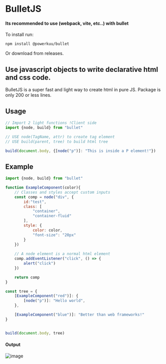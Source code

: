 # BulletJS

#### Its recommended to use (webpack, vite, etc..) with bullet
To install run:
```
npm install @powerkuu/bullet
```
Or download from releases.


## Use javascript objects to write declarative html and css code.

BulletJS is a super fast and light way to create html in pure JS.
Package is only 200 or less lines.

## Usage


```javascript
// Import 2 light functions !Client side
import {node, build} from "bullet"

// USE node(TagName, attr) to create tag element
// USE build(parent, tree) to build html tree

build(document.body, {[node("p")]: "This is inside a P element!"})
```


## Example


```javascript
import {node, build} from "bullet"

function ExampleComponent(color){
    // Classes and styles accept custom inputs
    const comp = node("div", {
        id:"test",
        class: [
            "container",
            "container-fluid"
        ], 
        style: {
            color: color,
            "font-size": "20px"
        }
    })
    
    // A node element is a normal html element
    comp.addEventListener("click", () => {
        alert("click")
    })

    return comp
}

const tree = {
    [ExampleComponent("red")]: {
        [node("p")]: "Hello world",
    },

    [ExampleComponent("blue")]: "Better than web frameworks!"
}


build(document.body, tree)
```

#### Output

![image](https://user-images.githubusercontent.com/62665817/177183801-02d01caf-88f1-40f9-931d-c5dce6ff4c64.png)

